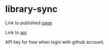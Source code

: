 # library-sync

Link to published [page](https://library-usage.github.io/library-sync/)

Link to [api](https://libraries.io/api)

API key for free when login with github account.